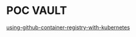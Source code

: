 # POC VAULT

[using-github-container-registry-with-kubernetes](https://dev.to/asizikov/using-github-container-registry-with-kubernetes-38fb)